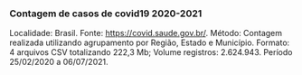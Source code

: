 ### Contagem de casos de covid19 2020-2021 
Localidade: Brasil.
Fonte: https://covid.saude.gov.br/.
Método: Contagem realizada utilizando agrupamento por Região, Estado e Município.
Formato: 4 arquivos CSV totalizando 222,3 Mb; Volume registros: 2.624.943. Período 25/02/2020 a 06/07/2021.
